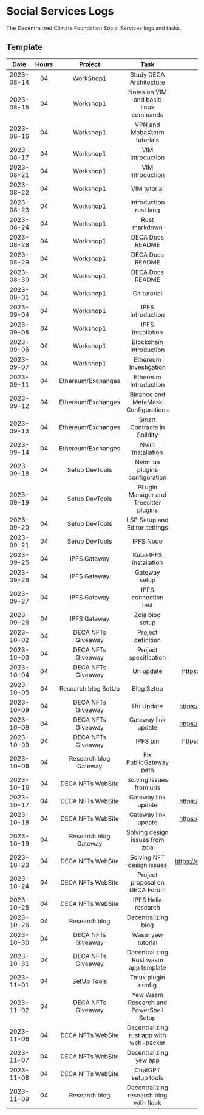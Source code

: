 # Social Services Logs

The Decentralized Climate Foundation Social Services logs and tasks.

## Template

|  **Date**  | **Hours** | **Project** | **Task** | **Work Proofs** |
|:----------:|:---------:|:-----------:|:--------:|:---------------:|
| 2023-08-14 |    04     |  WorkShop1  |  Study DECA Architecture  | http://dev.deca.eco/wp-content/uploads/2022/08/Whitepaper1.2_EN.pdf |
| 2023-08-15 |    04     |  Workshop1  |  Notes on VIM and basic linux commands  | https://git.decentralizedscience.org/itzelot01/Apuntes  |
| 2023-08-16 |    04     |  Workshop1  |  VPN and MobaXterm tutorials   |  https://git.decentralizedscience.org/itzelot01/Apuntes  |
| 2023-08-17 |    04     |  Workshop1  |  VIM introduction  |  https://git.decentralizedscience.org/itzelot01/Apuntes  |
| 2023-08-21 |    04     |  Workshop1  |  VIM introduction  |  https://git.decentralizedscience.org/itzelot01/Apuntes  |
| 2023-08-22 |    04     |  Workshop1  |  VIM tutorial  |  https://git.decentralizedscience.org/itzelot01/Apuntes  |
| 2023-08-23 |    04     |  Workshop1  |  Introduction rust lang  | https://rust-lang.github.io/mdBook/index.html |
| 2023-08-24 |    04     |  Workshop1  |  Rust markdown  |  https://rust-lang.github.io/mdBook/format/markdown.html  |
| 2023-08-28 |    04     |  Workshop1  |  DECA Docs README  |  https://git.decentralizedscience.org/itzelot01/docs/src/branch/develop/README.md  |
| 2023-08-29 |    04     |  Workshop1  |  DECA Docs README  |  https://git.decentralizedscience.org/itzelot01/docs/src/branch/develop/README.md  |
| 2023-08-30 |    04     |  Workshop1  |  DECA Docs README  |  https://git.decentralizedscience.org/itzelot01/docs/src/branch/develop/README.md  |
| 2023-08-31 |    04     |  Workshop1  |  Git tutorial  |  https://github.com/itzelot/DECA-Docs/tree/develop  |
| 2023-09-04 |    04     |  Workshop1  |  IPFS Introduction  |  https://www.youtube.com/watch?v=5Uj6uR3fp-U  |
| 2023-09-05 |    04     |  Workshop1  |  IPFS Installation  |  https://docs.ipfs.tech/install/command-line/#install-official-binary-distributions  |
| 2023-09-06 |    04     |  Workshop1  |  Blockchain Introduction  |  https://www.youtube.com/watch?v=bBC-nXj3Ng4  |
| 2023-09-07 |    04     |  Workshop1  |  Ethereum Investigation  |  https://youtu.be/9UtxwQ50c2Y?si=me1Pgq4qMXA9Y5Bo  |
| 2023-09-11 |    04     |  Ethereum/Exchanges  |  Ethereum Introduction  | https://ethereum.org/en/  |
| 2023-09-12 |    04     |  Ethereum/Exchanges  |  Binance and MetaMask Configurations  |  https://metamask.io/  |
| 2023-09-13 |    04     |  Ethereum/Exchanges  |  Smart Contracts in Solidity  |  https://remix.ethereum.org/  |
| 2023-09-14 |    04     |  Ethereum/Exchanges  |  Nvim Installation  |  https://www.youtube.com/watch?v=w7i4amO_zaE&t=225s  |
| 2023-09-18 |    04     |  Setup DevTools   |  Nvim lua plugins configuration  |  https://youtu.be/w7i4amO_zaE?si=S7wnD4EobBW-MFVZ |
| 2023-09-19 |    04     |  Setup DevTools   |  PLugin Manager and Treesitter plugins | https://youtu.be/w7i4amO_zaE?si=2bOOJFxhCswkSpbC |
| 2023-09-20 |    04     |  Setup DevTools   |  LSP Setup and Editor settings  | https://youtu.be/w7i4amO_zaE?si=2bOOJFxhCswkSpbC |
| 2023-09-21 |    04     |  Setup DevTools   |  IPFS Node  | https://docs.ipfs.tech/concepts/dnslink/#resolve-dnslink-name | 
| 2023-09-25 |    04     |   IPFS Gateway    |  Kubo IPFS installation  |  https://docs.ipfs.tech/concepts/ipfs-gateway/#gateway-request-lifecycle  |
| 2023-09-26 |    04     |   IPFS Gateway    |  Gateway setup  |  https://docs.ipfs.tech/concepts/ipfs-gateway/#gateway-request-lifecycle  |
| 2023-09-27 |    04     |   IPFS Gateway    |  IPFS connection test  | https://cloudflare-ipfs.com/ipfs/bafybeigep2fh4zdiat363qutigtlhcggwtojrdo7m24jljnmkb7nke6phq/  |
| 2023-09-28 |    04     |   IPFS Gateway    |  Zola blog setup  |  https://www.getzola.org/themes/  |  
| 2023-10-02 |    04     | DECA NFTs Giveaway | Project definition | https://forum.deca.eco/-41/project-proposal-dev1-deca-nfts-giveaway |
| 2023-10-03 |    04     | DECA NFTs Giveaway | Project specification | https://forum.deca.eco/-41/project-proposal-dev1-deca-nfts-giveaway |
| 2023-10-04 |    04     | DECA NFTs Giveaway | Uri update | https://git.decentralizedscience.org/DECA/dco2_ipfs/commit/fdfb3cef77be1101843594c4c4206fba6617bac8 |
| 2023-10-05 |    04     | Research blog SetUp | Blog Setup | https://forum.deca.eco/-42/setup-deca-and-desci-blog-for-research |
| 2023-10-09 |    04     | DECA NFTs Giveaway | Uri Update | https://git.decentralizedscience.org/DECA/dco2_ipfs/commit/4557176b154935780a9e4c5348b13e2ef79d575f |
| 2023-10-09 |    04     | DECA NFTs Giveaway | Gateway link update | https://git.decentralizedscience.org/DECA/dco2_ipfs/commit/4557176b154935780a9e4c5348b13e2ef79d575f |
| 2023-10-09 |    04     | DECA NFTs Giveaway | IPFS pin | https://git.decentralizedscience.org/DECA/dco2_ipfs/commit/58356d5fd7fd9035d66eae25cdb08894aef5f4a9 |
| 2023-10-09 |    04     | Research blog Gateway | Fix PublicGateway path | https://forum.deca.eco/-42/setup-deca-and-desci-blog-for-research |
| 2023-10-16 |    04     | DECA NFTs WebSite | Solving issues from uris | https://git.decentralizedscience.org/DECA/dco2_ipfs/issues/3 |
| 2023-10-17 |    04     | DECA NFTs WebSite | Gateway link update | https://git.decentralizedscience.org/DECA/dco2_ipfs/commit/4557176b154935780a9e4c5348b13e2ef79d575f |
| 2023-10-18 |    04     | DECA NFTs WebSite | Gateway link update | https://git.decentralizedscience.org/DECA/dco2_ipfs/commit/4557176b154935780a9e4c5348b13e2ef79d575f |
| 2023-10-19 |    04     | Research blog Gateway | Solving design issues from zola | https://github.com/cydave/zola-theme-papermod/issues/2 | 
| 2023-10-23 |    04     | DECA NFTs WebSite | Solving NFT design issues | https://gateway.decentralizedscience.org/ipfs/bafybeid34mwku4jro4osugipycaijbvp36qox63se5yxvozdid4x2kq24q/ |  
| 2023-10-24 |    04     | DECA NFTs WebSite | Project proposal on DECA Forum | https://forum.deca.eco/-41/project-proposal-dev1-deca-nfts-giveaway |
| 2023-10-25 |    04     | DECA NFTs WebSite | IPFS Helia research | https://www.youtube.com/watch?v=c7zO7R9GGJY |
| 2023-10-26 |    04     | Research blog | Decentralizing blog | https://gateway.decentralizedscience.org/ipns/decentralizedscience.org/ |
| 2023-10-30 |    04     | DECA NFTs Giveaway |  Wasm yew tutorial | https://www.youtube.com/watch?v=YHJjmsw_Sx0 |
| 2023-10-31 |    04     | DECA NFTs Giveaway | Decentralizing Rust wasm app template | https://github.com/rustwasm/wasm-pack-template | 
| 2023-11-01 |    04     | SetUp Tools | Tmux plugin config | https://www.youtube.com/watch?v=DzNmUNvnB04 |
| 2023-11-02 |    04     | DECA NFTs Giveaway | Yew Wasm Research and PowerShell Setup | https://www.geeksforgeeks.org/how-to-install-linux-on-windows-powershell-subsystem/ |
| 2023-11-06 |    04     | DECA NFTs WebSite | Decentralizing rust app with web-packer | https://github.com/rustwasm/create-wasm-app |
| 2023-11-07 |    04     | DECA NFTs WebSite | Decentralizing yew app | https://dev.to/pancy/build-a-decentralized-app-on-ipfs-using-webassembly-46a4 |
| 2023-11-08 |    04     | DECA NFTs WebSite | ChatGPT setup tools | https://github.com/0xacx/chatGPT-shell-cli |
| 2023-11-09 |    04     | Research blog | Decentralizing research blog with fleek | https://fleek.co/ |








